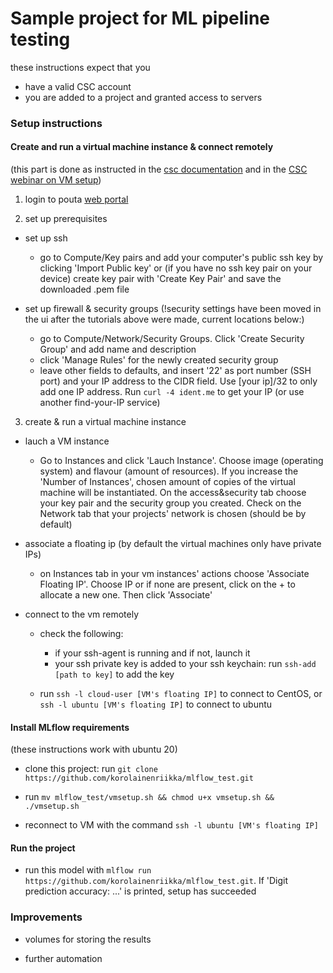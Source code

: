 # Sample project for ML pipeline testing

these instructions expect that you
  * have a valid CSC account
  * you are added to a project and granted access to servers

### Setup instructions

#### Create and run a virtual machine instance & connect remotely

(this part is done as instructed in the [csc documentation](https://docs.csc.fi/cloud/pouta/launch-vm-from-web-gui/) and in the [CSC webinar on VM setup](https://www.youtube.com/watch?v=CIO8KRbgDoI))

1. login to pouta [web portal](https://pouta.csc.fi/)

2. set up prerequisites

* set up ssh
    * go to Compute/Key pairs and add your computer's public ssh key by clicking 'Import Public key'
     or (if you have no ssh key pair on your device) create key pair with 'Create Key Pair' and save the downloaded .pem file

* set up firewall & security groups (!security settings have been moved in the ui after the tutorials above were made, current locations below:)
    * go to Compute/Network/Security Groups. Click 'Create Security Group' and add name and description
    * click 'Manage Rules' for the newly created security group
    * leave other fields to defaults, and insert '22' as port number (SSH port) and your IP address to the CIDR field. Use [your ip]/32 to only add one IP address. Run `curl -4 ident.me` to get your IP (or use another find-your-IP service)
            
3. create & run a virtual machine instance
               
* lauch a VM instance
    * Go to Instances and click 'Lauch Instance'. Choose image (operating system) and flavour (amount of resources). If you increase the 'Number of Instances', chosen amount of copies of the virtual machine will be instantiated. On the access&security tab choose your key pair and the security group you created. Check on the Network tab that your projects' network is chosen (should be by default)

* associate a floating ip (by default the virtual machines only have private IPs)
    * on Instances tab in your vm instances' actions choose 'Associate Floating IP'. Choose IP or if none are present, click on the + to allocate a new one. Then click 'Associate'

* connect to the vm remotely

    * check the following:
        * if your ssh-agent is running and if not, launch it
        * your ssh private key is added to your ssh keychain: run `ssh-add [path to key]` to add the key
        
    * run `ssh -l cloud-user [VM's floating IP]` to connect to CentOS, or `ssh -l ubuntu [VM's floating IP]` to connect to ubuntu

#### Install MLflow requirements

(these instructions work with ubuntu 20)

* clone this project: run `git clone https://github.com/korolainenriikka/mlflow_test.git`

* run `mv mlflow_test/vmsetup.sh && chmod u+x vmsetup.sh && ./vmsetup.sh`

* reconnect to VM with the command `ssh -l ubuntu [VM's floating IP]`

#### Run the project

* run this model with `mlflow run https://github.com/korolainenriikka/mlflow_test.git`. If 'Digit prediction accuracy: ...' is printed, setup has succeeded

### Improvements

  * volumes for storing the results
  
  * further automation

